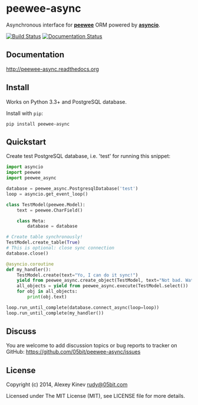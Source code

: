 peewee-async
============

Asynchronous interface for **[peewee](https://github.com/coleifer/peewee)**
ORM powered by **[asyncio](https://docs.python.org/3/library/asyncio.html)**.

[![Build Status](https://travis-ci.org/05bit/peewee-async.svg)](https://travis-ci.org/05bit/peewee-async) [![Documentation Status](https://readthedocs.org/projects/peewee-async/badge/?version=latest)](http://peewee-async.readthedocs.org/en/latest/?badge=latest)
    

Documentation
-------------

http://peewee-async.readthedocs.org

Install
-------

Works on Python 3.3+ and PostgreSQL database.

Install with `pip`:

```
pip install peewee-async
```

Quickstart
----------

Create test PostgreSQL database, i.e. 'test' for running this snippet:

```python
import asyncio
import peewee
import peewee_async

database = peewee_async.PostgresqlDatabase('test')
loop = asyncio.get_event_loop()

class TestModel(peewee.Model):
    text = peewee.CharField()

    class Meta:
        database = database

# Create table synchronously!
TestModel.create_table(True)
# This is optional: close sync connection
database.close()

@asyncio.coroutine
def my_handler():
    TestModel.create(text="Yo, I can do it sync!")
    yield from peewee_async.create_object(TestModel, text="Not bad. Watch this, I'm async!")
    all_objects = yield from peewee_async.execute(TestModel.select())
    for obj in all_objects:
        print(obj.text)

loop.run_until_complete(database.connect_async(loop=loop))
loop.run_until_complete(my_handler())
```

Discuss
-------

You are welcome to add discussion topics or bug reports to tracker on GitHub: https://github.com/05bit/peewee-async/issues

License
-------

Copyright (c) 2014, Alexey Kinev <rudy@05bit.com>

Licensed under The MIT License (MIT),
see LICENSE file for more details.
